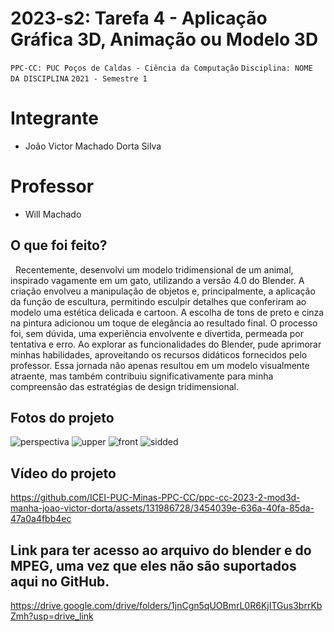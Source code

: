 # 2023-s2: Tarefa 4 - Aplicação Gráfica 3D, Animação ou Modelo 3D

`PPC-CC: PUC Poços de Caldas - Ciência da Computação`
`Disciplina: NOME DA DISCIPLINA`
`2021 - Semestre 1`

# Integrante

- João Victor Machado Dorta Silva
  
# Professor

- Will Machado

## O que foi feito?

  Recentemente, desenvolvi um modelo tridimensional de um animal, inspirado vagamente em um gato, utilizando a versão 4.0 do Blender. A criação envolveu a manipulação de objetos e, principalmente, a aplicação da função de escultura, permitindo esculpir detalhes que conferiram ao modelo uma estética delicada e cartoon. A escolha de tons de preto e cinza na pintura adicionou um toque de elegância ao resultado final. O processo foi, sem dúvida, uma experiência envolvente e divertida, permeada por tentativa e erro. Ao explorar as funcionalidades do Blender, pude aprimorar minhas habilidades, aproveitando os recursos didáticos fornecidos pelo professor. Essa jornada não apenas resultou em um modelo visualmente atraente, mas também contribuiu significativamente para minha compreensão das estratégias de design tridimensional.

## Fotos do projeto

![perspectiva](https://github.com/ICEI-PUC-Minas-PPC-CC/ppc-cc-2023-2-mod3d-manha-joao-victor-dorta/assets/131986728/1725e415-600c-42c6-8690-3cb03bd936d7)
![upper](https://github.com/ICEI-PUC-Minas-PPC-CC/ppc-cc-2023-2-mod3d-manha-joao-victor-dorta/assets/131986728/5109991d-b4c4-422e-a0b3-9ab26b331905)
![front](https://github.com/ICEI-PUC-Minas-PPC-CC/ppc-cc-2023-2-mod3d-manha-joao-victor-dorta/assets/131986728/2c2cc1f8-dbe0-4566-86b7-171940db2fcf)
![sidded](https://github.com/ICEI-PUC-Minas-PPC-CC/ppc-cc-2023-2-mod3d-manha-joao-victor-dorta/assets/131986728/5af333a3-18dd-494b-91ea-8efcc227976b)

## Vídeo do projeto

https://github.com/ICEI-PUC-Minas-PPC-CC/ppc-cc-2023-2-mod3d-manha-joao-victor-dorta/assets/131986728/3454039e-636a-40fa-85da-47a0a4fbb4ec

## Link para ter acesso ao arquivo do blender e do MPEG, uma vez que eles não são suportados aqui no GitHub.

https://drive.google.com/drive/folders/1jnCgn5qUOBmrL0R6KjITGus3brrKbZmh?usp=drive_link
